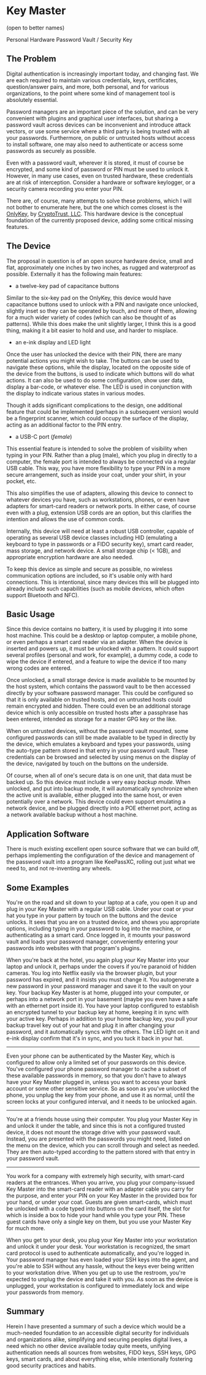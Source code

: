 # Key Master
(open to better names)

Personal Hardware Password Vault / Security Key

## The Problem

Digital authentication is increasingly important today, and changing fast.  We are each required to maintain various credentials, keys, certificates, question/answer pairs, and more, both personal, and for various organizations, to the point where some kind of management tool is absolutely essential.

Password managers are an important piece of the solution, and can be very convenient with plugins and graphical user interfaces, but sharing a password vault across devices can be inconvenient and introduce attack vectors, or use some service where a third party is being trusted with all your passwords.  Furthermore, on public or untrusted hosts without access to install software, one may also need to authenticate or access some passwords as securely as possible.

Even with a password vault, wherever it is stored, it must of course be encrypted, and some kind of password or PIN must be used to unlock it.  However, in many use cases, even on trusted hardware, these credentials are at risk of interception.  Consider a hardware or software keylogger, or a security camera recording you enter your PIN.

There are, of course, many attempts to solve these problems, which I will not bother to enumerate here, but the one which comes closest is the [OnlyKey](https://onlykey.io/), by [CryptoTrust, LLC](https://crp.to/).  This hardware device is the conceptual foundation of the currently proposed device, adding some critical missing features.

## The Device

The proposal in question is of an open source hardware device, small and flat, approximately one inches by two inches, as rugged and waterproof as possible.  Externally it has the following main features:

- a twelve-key pad of capacitance buttons

Similar to the six-key pad on the OnlyKey, this device would have capacitance buttons used to unlock with a PIN and navigate once unlocked, slightly inset so they can be operated by touch, and more of them, allowing for a much wider variety of codes (which can also be thought of as patterns).  While this does make the unit slightly larger, I think this is a good thing, making it a bit easier to hold and use, and harder to misplace.

- an e-ink display and LED light

Once the user has unlocked the device with their PIN, there are many potential actions you might wish to take.  The buttons can be used to navigate these options, while the display, located on the opposite side of the device from the buttons, is used to indicate which buttons will do what actions.  It can also be used to do some configuration, show user data, display a bar-code, or whatever else.  The LED is used in conjunction with the display to indicate various states in various modes.

Though it adds significant complications to the design, one additional feature that could be implemented (perhaps in a subsequent version) would be a fingerprint scanner, which could occupy the surface of the display, acting as an additional factor to the PIN entry.

- a USB-C port (*female*)

This essential feature is intended to solve the problem of visibility when typing in your PIN.  Rather than a plug (male), which you plug in directly to a computer, the female port is intended to always be connected via a regular USB cable.  This way, you have more flexibility to type your PIN in a more secure arrangement, such as inside your coat, under your shirt, in your pocket, etc.

This also simplifies the use of adapters, allowing this device to connect to whatever devices you have, such as workstations, phones, or even have adapters for smart-card readers or network ports.  In either case, of course even with a plug, extension USB cords are an option, but this clarifies the intention and allows the use of common cords.

Internally, this device will need at least a robust USB controller, capable of operating as several USB device classes including HID (emulating a keyboard to type in passwords or a FIDO security key), smart card reader, mass storage, and network device.  A small storage chip (< 1GB), and appropriate encryption hardware are also needed.

To keep this device as simple and secure as possible, no wireless communication options are included, so it's usable only with hard connections.  This is intentional, since many devices this will be plugged into already include such capabilities (such as mobile devices, which often support Bluetooth and NFC). 

## Basic Usage

Since this device contains no battery, it is used by plugging it into some host machine.  This could be a desktop or laptop computer, a mobile phone, or even perhaps a smart card reader via an adapter.  When the device is inserted and powers up, it must be unlocked with a pattern.  It could support several profiles (personal and work, for example), a dummy code, a code to wipe the device if entered, and a feature to wipe the device if too many wrong codes are entered.

Once unlocked, a small storage device is made available to be mounted by the host system, which contains the password vault to be then accessed directly by your software password manager.  This could be configured so that it is only available on trusted hosts, and on untrusted hosts could remain encrypted and hidden.  There could even be an additional storage device which is only accessible on trusted hosts after a passphrase has been entered, intended as storage for a master GPG key or the like.

When on untrusted devices, without the password vault mounted, some configured passwords can still be made available to be typed in directly by the device, which emulates a keyboard and types your passwords, using the auto-type pattern stored in that entry in your password vault.  These credentials can be browsed and selected by using menus on the display of the device, navigated by touch on the buttons on the underside.

Of course, when all of one's secure data is on one unit, that data must be backed up.  So this device must include a very easy *backup mode*.  When unlocked, and put into backup mode, it will automatically synchronize when the active unit is available, either plugged into the same host, or even potentially over a network.  This device could even support emulating a network device, and be plugged directly into a POE ethernet port, acting as a network available backup without a host machine.

## Application Software

There is much existing excellent open source software that we can build off, perhaps implementing the configuration of the device and management of the password vault into a program like KeePassXC, rolling out just what we need to, and not re-inventing any wheels.

## Some Examples

You're on the road and sit down to your laptop at a cafe, you open it up and plug in your Key Master with a regular USB cable.  Under your coat or your hat you type in your pattern by touch on the buttons and the device unlocks.  It sees that you are on a trusted device, and shows you appropriate options, including typing in your password to log into the machine, or authenticating as a smart card.  Once logged in, it mounts your password vault and loads your password manager, conveniently entering your passwords into websites with that program's plugins.

When you're back at the hotel, you again plug your Key Master into your laptop and unlock it, perhaps under the covers if you're paranoid of hidden cameras.  You log into Netflix easily via the browser plugin, but your password has expired, and it insists you must change it.  You autogenerate a new password in your password manager and save it to the vault on your key.  Your backup Key Master is at home, plugged into your computer, or perhaps into a network port in your basement (maybe you even have a safe with an ethernet port inside it).  You have your laptop configured to establish an encrypted tunnel to your backup key at home, keeping it in sync with your active key.  Perhaps in addition to your home backup key, you pull your backup travel key out of your hat and plug it in after changing your password, and it automatically syncs with the others.  The LED light on it and e-ink display confirm that it's in sync, and you tuck it back in your hat.

---

Even your phone can be authenticated by the Master Key, which is configured to allow only a limited set of your passwords on this device.  You've configured your phone password manager to cache a subset of these available passwords in memory, so that you don't have to always have your Key Master plugged in, unless you want to access your bank account or some other sensitive service.  So as soon as you've unlocked the phone, you unplug the key from your phone, and use it as normal, until the screen locks at your configured interval, and it needs to be unlocked again.

---

You're at a friends house using their computer.  You plug your Master Key in and unlock it under the table, and since this is not a configured trusted device, it does not mount the storage drive with your password vault.  Instead, you are presented with the passwords you might need, listed on the menu on the device, which you can scroll through and select as needed.  They are then auto-typed according to the pattern stored with that entry in your password vault.

---

You work for a company with extremely high security, with smart-card readers at the entrances.  When you arrive, you plug your company-issued Key Master into the smart-card reader with an adapter cable you carry for the purpose, and enter your PIN on your Key Master in the provided box for your hand, or under your coat.  Guests are given smart-cards, which must be unlocked with a code typed into buttons on the card itself, the slot for which is inside a box to hide your hand while you type your PIN.  These guest cards have only a single key on them, but you use your Master Key for much more.

When you get to your desk, you plug your Key Master into your workstation and unlock it under your desk.  Your workstation is recognized, the smart card protocol is used to authenticate automatically, and you're logged in.  Your password manager has even loaded your SSH keys into the agent, and you're able to SSH without any hassle, without the keys ever being written to your workstation drive.  When you get up to use the restroom, you're expected to unplug the device and take it with you.  As soon as the device is unplugged, your workstation is configured to immediately lock and wipe your passwords from memory.

## Summary

Herein I have presented a summary of such a device which would be a much-needed foundation to an accessible digital security for individuals and organizations alike, simplifying and securing peoples digital lives, a need which no other device available today quite meets, unifying authentication needs all sources from websites, FIDO keys, SSH keys, GPG keys, smart cards, and about everything else, while intentionally fostering good security practices and habits.
